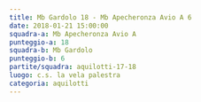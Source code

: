 ```yaml
---
title: Mb Gardolo 18 - Mb Apecheronza Avio A 6
date: 2018-01-21 15:00:00
squadra-a: Mb Apecheronza Avio A
punteggio-a: 18
squadra-b: Mb Gardolo
punteggio-b: 6
partite/squadra: aquilotti-17-18
luogo: c.s. la vela palestra
categoria: aquilotti
---
```

